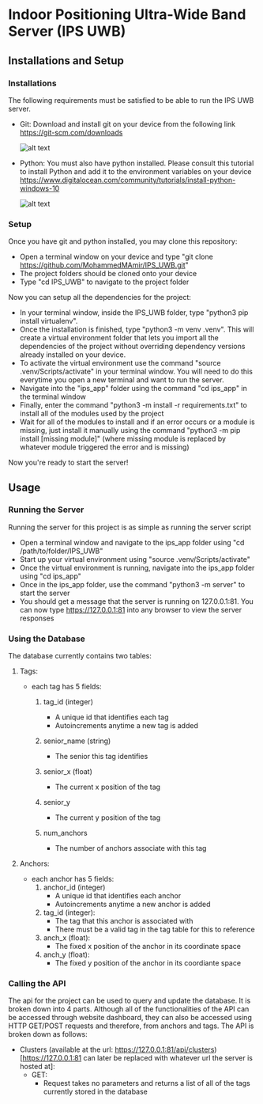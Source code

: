 # Indoor Positioning Ultra-Wide Band Server (IPS UWB)

## Installations and Setup ###

### Installations ###

The following requirements must be satisfied to be able to run the IPS UWB server. 
- Git: Download and install git on your device from the following link https://git-scm.com/downloads
  
  ![alt text](https://encrypted-tbn0.gstatic.com/images?q=tbn:ANd9GcTPteWfILDHmk0RbbZao7PgFtDvdueIFX0LuQ&s)
  
- Python: You must also have python installed. Please consult this tutorial to install Python and add it to the environment variables on your device https://www.digitalocean.com/community/tutorials/install-python-windows-10
  
  ![alt text](https://encrypted-tbn0.gstatic.com/images?q=tbn:ANd9GcStmzRIlwA0USenF0Ad9inIYjcd-hfD76p8JA&s)
  

### Setup ###

Once you have git and python installed, you may clone this repository:
- Open a terminal window on your device and type "git clone https://github.com/MohammedMAmir/IPS_UWB.git"
- The project folders should be cloned onto your device
- Type "cd IPS_UWB" to navigate to the project folder

Now you can setup all the dependencies for the project:
- In your terminal window, inside the IPS_UWB folder, type "python3  pip install virtualenv".
- Once the installation is finished, type "python3 -m venv .venv". This will create a virtual environment folder that lets you import all the dependencies of the project without overriding dependency versions already installed on your device.
- To activate the virtual environment use the command "source .venv/Scripts/activate" in your terminal window. You will need to do this everytime you open a new terminal and want to run the server.
- Navigate into the "ips_app" folder using the command "cd ips_app" in the terminal window
- Finally, enter the command "python3 -m install -r requirements.txt" to install all of the modules used by the project
- Wait for all of the modules to install and if an error occurs or a module is missing, just install it manually using the command "python3 -m pip install [missing module]" (where missing module is replaced by whatever module triggered the error and is missing)

Now you're ready to start the server!

## Usage ##
### Running the Server ###

Running the server for this project is as simple as running the server script
- Open a terminal window and navigate to the ips_app folder using "cd /path/to/folder/IPS_UWB"
- Start up your virtual environment using "source .venv/Scripts/activate" 
- Once the virtual environment is running, navigate into the ips_app folder using "cd ips_app"
- Once in the ips_app folder, use the command "python3 -m server" to start the server
- You should get a message that the server is running on 127.0.0.1:81. You can now type https://127.0.0.1:81 into any browser to view the server responses

### Using the Database ###
The database currently contains two tables:
1) Tags:
    * each tag has 5 fields:
        1) tag_id (integer)
            * A unique id that identifies each tag
            * Autoincrements anytime a new tag is added
              
        2) senior_name (string)
            * The senior this tag identifies
              
        3) senior_x (float)
            * The current x position of the tag
              
        4) senior_y
            * The current y position of the tag
              
        5) num_anchors
            * The number of anchors associate with this tag
              
2) Anchors:
    * each anchor has 5 fields:
        1) anchor_id (integer)
            * A unique id that identifies each anchor
            * Autoincrements anytime a new anchor is added
        2) tag_id (integer):
            * The tag that this anchor is associated with
            * There must be a valid tag in the tag table for this to reference
        3) anch_x (float):
            * The fixed x position of the anchor in its coordinate space
        4) anch_y (float):
            * The fixed y position of the anchor in its coordiante space

### Calling the API ###

The api for the project can be used to query and update the database. It is broken down into 4 parts. Although all of the functionalities of the API can be accessed through website dashboard, they can also be accessed using HTTP GET/POST requests and therefore, from anchors and tags. The API is broken down as follows:

- Clusters (available at the url: https://127.0.0.1:81/api/clusters) [https://127.0.0.1:81 can later be replaced with whatever url the server is hosted at]:
  - GET:
    - Request takes no parameters and returns a list of all of the tags currently stored in the database 



